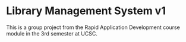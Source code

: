 # Library Management System v1

This is a group project from the Rapid Application Development course module in the 3rd semester at UCSC.
